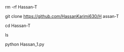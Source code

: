 rm -rf Hassan-T

git clone 
https://github.com/HassanKarimi630/H
assan-T

cd Hassan-T

ls

python Hassan_1.py

